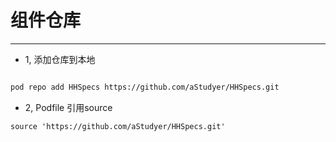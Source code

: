 
# 组件仓库
---
- 1, 添加仓库到本地

```bash

pod repo add HHSpecs https://github.com/aStudyer/HHSpecs.git

```


- 2, Podfile 引用source

```
source 'https://github.com/aStudyer/HHSpecs.git'

```
